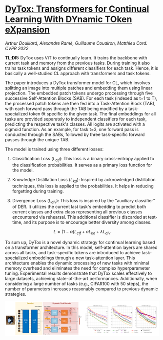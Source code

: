 # [DyTox: Transformers for Continual Learning With DYnamic TOken eXpansion](https://openaccess.thecvf.com/content/CVPR2022/html/Douillard_DyTox_Transformers_for_Continual_Learning_With_DYnamic_TOken_eXpansion_CVPR_2022_paper.html)

*Arthur Douillard, Alexandre Ramé, Guillaume Couairon, Matthieu Cord.* *CVPR 2022*

**TL;DR:** DyTox uses ViT to continually learn. It trains the backbone with current task and memory from the previous tasks. 
During training it also trains task tokens and assigns different classifiers for each task.
Hence, it is basically a well-studied CL approach with transformers and task tokens.


The paper introduces a DyTox transformer model for CL, which involves splitting an image into multiple patches and embedding them using linear projection. 
The embedded patch tokens undergo processing through five successive Self-Attention Blocks (SAB). For each task (indexed as t=1 to T), 
the processed patch tokens are then fed into a Task-Attention Block (TAB), with each forward pass through the TAB being modified by a task-specialized token θt specific to the given task. 
The final embeddings for all tasks are provided separately to independent classifiers for each task, predicting the respective task's classes. All logits are activated with a sigmoid function. 
As an example, for task t=3, one forward pass is conducted through the SABs, followed by three task-specific forward passes through the unique TAB.

The model is trained using three different losses:

1. Classification Loss ($L_{clf}$): This loss is a binary cross-entropy applied to the classification probabilities. It serves as a primary loss function for the model.

2. Knowledge Distillation Loss ($L_{kd}$): Inspired by acknowledged distillation techniques, this loss is applied to the probabilities. It helps in reducing forgetting during training. 

3. Divergence Loss ($L_{div}$): This loss is inspired by the "auxiliary classifier" of DER. It utilizes the current last task's embedding to predict both current classes and 
extra class representing all previous classes encountered via rehearsal. This additional classifier is discarded at test-time, and its purpose is to encourage better diversity among classes.

$$ L = (1-\alpha)L_{clf} + \alpha L_{kd} + \lambda L_{div}$$

To sum up, DyTox is a novel dynamic strategy for continual learning based on a transformer architecture. 
In this model, self-attention layers are shared across all tasks, and task-specific tokens are introduced to achieve task-specialized embeddings through a new task-attention layer. 
This architecture enables the dynamic processing of new tasks with minimal memory overhead and eliminates the need for complex hyperparameter tuning. 
Experimental results demonstrate that DyTox scales effectively to large datasets, achieving state-of-the-art performances. 
Additionally, when considering a large number of tasks (e.g., CIFAR100 with 50 steps), the number of parameters increases reasonably compared to previous dynamic strategies.

<p align="center">
  <img src="https://github.com/muratonuryildirim/muratonuryildirim/blob/master/blog/img/dytox.png?raw=true" width=1000>
</p>
